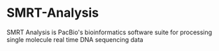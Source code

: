 SMRT-Analysis
=============

SMRT Analysis is PacBio's bioinformatics software suite for processing single molecule real time DNA sequencing data
